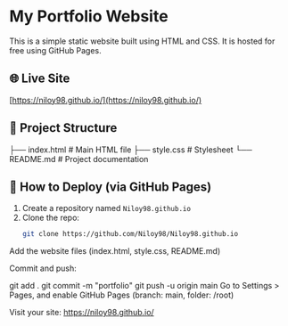 # My Portfolio Website

This is a simple static website built using HTML and CSS. It is hosted for free using GitHub Pages.

## 🌐 Live Site

[https://niloy98.github.io/](https://niloy98.github.io/)


## 📁 Project Structure

├── index.html # Main HTML file
├── style.css # Stylesheet
└── README.md # Project documentation


## 🚀 How to Deploy (via GitHub Pages)

1. Create a repository named `Niloy98.github.io`
2. Clone the repo:
   ```bash
   git clone https://github.com/Niloy98/Niloy98.github.io
Add the website files (index.html, style.css, README.md)

Commit and push:

git add .
git commit -m "portfolio"
git push -u origin main
Go to Settings > Pages, and enable GitHub Pages (branch: main, folder: /root)

Visit your site: https://niloy98.github.io/
